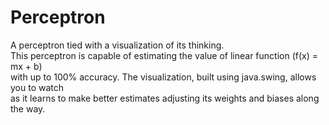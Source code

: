 # Perceptron
A perceptron tied with a visualization of its thinking. <br/>
This perceptron is capable of estimating the value of linear function (f(x) = mx + b) <br/> 
with up to 100% accuracy. The visualization, built using java.swing, allows you to watch <br>
as it learns to make better estimates adjusting its weights and biases along the way.
